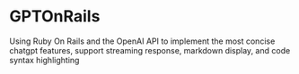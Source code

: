 # GPTOnRails
Using Ruby On Rails and the OpenAI API to implement the most concise chatgpt features, support streaming response, markdown display, and code syntax highlighting
